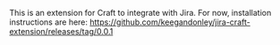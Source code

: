 This is an extension for Craft to integrate with Jira. For now, installation instructions are here: https://github.com/keegandonley/jira-craft-extension/releases/tag/0.0.1
